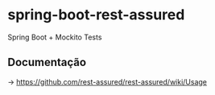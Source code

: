 # spring-boot-rest-assured
Spring Boot + Mockito Tests
## Documentação
-> https://github.com/rest-assured/rest-assured/wiki/Usage
